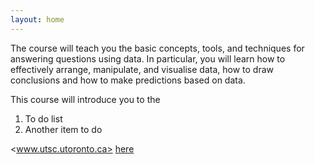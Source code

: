 ```yaml
---
layout: home
---
```




The course will teach you the basic concepts, tools, and techniques for answering questions using data. In particular, you will learn how to effectively arrange, manipulate, and visualise data, how to draw conclusions and how to make predictions based on data. 


This course will introduce you to the 
1. To do list
2. Another item to do

<www.utsc.utoronto.ca>
[here](www.rstudio.com)
